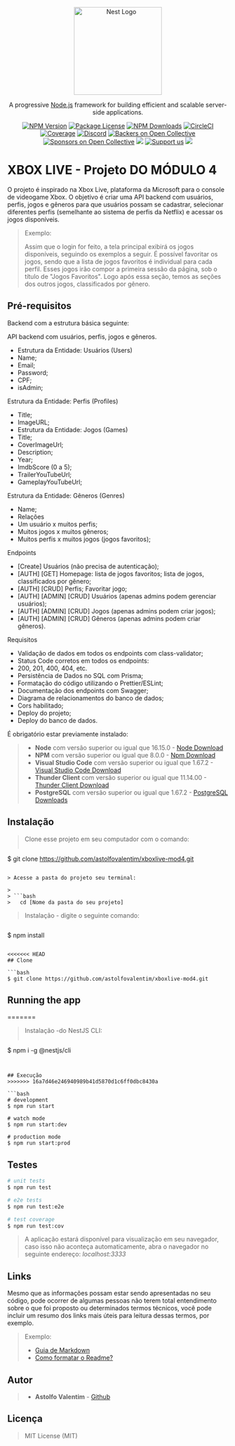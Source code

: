 <p align="center">
  <a href="http://nestjs.com/" target="blank"><img src="https://nestjs.com/img/logo-small.svg" width="200" alt="Nest Logo" /></a>
</p>

[circleci-image]: https://img.shields.io/circleci/build/github/nestjs/nest/master?token=abc123def456
[circleci-url]: https://circleci.com/gh/nestjs/nest

  <p align="center">A progressive <a href="http://nodejs.org" target="_blank">Node.js</a> framework for building efficient and scalable server-side applications.</p>
    <p align="center">
<a href="https://www.npmjs.com/~nestjscore" target="_blank"><img src="https://img.shields.io/npm/v/@nestjs/core.svg" alt="NPM Version" /></a>
<a href="https://www.npmjs.com/~nestjscore" target="_blank"><img src="https://img.shields.io/npm/l/@nestjs/core.svg" alt="Package License" /></a>
<a href="https://www.npmjs.com/~nestjscore" target="_blank"><img src="https://img.shields.io/npm/dm/@nestjs/common.svg" alt="NPM Downloads" /></a>
<a href="https://circleci.com/gh/nestjs/nest" target="_blank"><img src="https://img.shields.io/circleci/build/github/nestjs/nest/master" alt="CircleCI" /></a>
<a href="https://coveralls.io/github/nestjs/nest?branch=master" target="_blank"><img src="https://coveralls.io/repos/github/nestjs/nest/badge.svg?branch=master#9" alt="Coverage" /></a>
<a href="https://discord.gg/G7Qnnhy" target="_blank"><img src="https://img.shields.io/badge/discord-online-brightgreen.svg" alt="Discord"/></a>
<a href="https://opencollective.com/nest#backer" target="_blank"><img src="https://opencollective.com/nest/backers/badge.svg" alt="Backers on Open Collective" /></a>
<a href="https://opencollective.com/nest#sponsor" target="_blank"><img src="https://opencollective.com/nest/sponsors/badge.svg" alt="Sponsors on Open Collective" /></a>
  <a href="https://paypal.me/kamilmysliwiec" target="_blank"><img src="https://img.shields.io/badge/Donate-PayPal-ff3f59.svg"/></a>
    <a href="https://opencollective.com/nest#sponsor"  target="_blank"><img src="https://img.shields.io/badge/Support%20us-Open%20Collective-41B883.svg" alt="Support us"></a>
  <a href="https://twitter.com/nestframework" target="_blank"><img src="https://img.shields.io/twitter/follow/nestframework.svg?style=social&label=Follow"></a>
</p>
  <!--[![Backers on Open Collective](https://opencollective.com/nest/backers/badge.svg)](https://opencollective.com/nest#backer)
  [![Sponsors on Open Collective](https://opencollective.com/nest/sponsors/badge.svg)](https://opencollective.com/nest#sponsor)-->

# XBOX LIVE - Projeto DO MÓDULO 4

O projeto é inspirado na Xbox Live, plataforma da Microsoft para o console de videogame Xbox.
O objetivo é criar uma API backend com usuários, perfis, jogos e gêneros para que usuários possam se cadastrar, selecionar diferentes perfis (semelhante ao sistema de perfis da Netflix) e acessar os jogos disponíveis.

> Exemplo:
>
> Assim que o login for feito, a tela principal exibirá os jogos disponíveis, seguindo os exemplos a seguir. É possível favoritar os jogos, sendo que a lista de jogos favoritos é individual para cada perfil. Esses jogos irão compor a primeira sessão da página, sob o título de "Jogos Favoritos". Logo após essa seção, temos as seções dos outros jogos, classificados por gênero.

## Pré-requisitos
Backend com a estrutura básica seguinte:

API backend com usuários, perfis, jogos e gêneros.
 - Estrutura da Entidade: Usuários (Users)
 - Name;
 - Email;
 - Password;
 - CPF;
 - isAdmin;

Estrutura da Entidade: Perfis (Profiles)
 - Title;
 - ImageURL;
 - Estrutura da Entidade: Jogos (Games)
 - Title;
 - CoverImageUrl;
 - Description;
 - Year;
 - ImdbScore (0 a 5);
 - TrailerYouTubeUrl;
 - GameplayYouTubeUrl;

Estrutura da Entidade: Gêneros (Genres)
 - Name;
 - Relações
 - Um usuário x muitos perfis;
 - Muitos jogos x muitos gêneros;
 - Muitos perfis x muitos jogos (jogos favoritos);

Endpoints
 - [Create] Usuários (não precisa de autenticação);
 - [AUTH] [GET] Homepage: lista de jogos favoritos; lista de jogos, classificados por gênero;
 - [AUTH] [CRUD] Perfis; Favoritar jogo;
 - [AUTH] [ADMIN] [CRUD] Usuários (apenas admins podem gerenciar usuários);
 - [AUTH] [ADMIN] [CRUD] Jogos (apenas admins podem criar jogos);
 - [AUTH] [ADMIN] [CRUD] Gêneros (apenas admins podem criar gêneros).

Requisitos
 - Validação de dados em todos os endpoints com class-validator;
 - Status Code corretos em todos os endpoints:
 - 200, 201, 400, 404, etc.
 - Persistência de Dados no SQL com Prisma;
 - Formatação do código utilizando o Prettier/ESLint;
 - Documentação dos endpoints com Swagger;
 - Diagrama de relacionamentos do banco de dados;
 - Cors habilitado;
 - Deploy do projeto;
 - Deploy do banco de dados.


É obrigatório estar previamente instalado:

> - **Node** com versão superior ou igual que 16.15.0 - [Node Download](https://nodejs.org/pt-br/download/)
> - **NPM** com versão superior ou igual que 8.0.0 - [Npm Download](https://www.npmjs.com/package/download)
> - **Visual Studio Code** com versão superior ou igual que 1.67.2 - [Visual Studio Code Download](https://code.visualstudio.com/download)
> - **Thunder Client** com versão superior ou igual que 11.14.00 - [Thunder Client Download](https://marketplace.visualstudio.com/items?itemName=rangav.vscode-thunder-client)
> - **PostgreSQL** com versão superior ou igual que 1.67.2 - [PostgreSQL Downloads](https://www.postgresql.org/download/)


## Instalação



> Clone esse projeto em seu computador com o comando:
> 
> ```bash
$ git clone https://github.com/astolfovalentim/xboxlive-mod4.git
```

> Acesse a pasta do projeto seu terminal:

> 
> ```bash
> 	cd [Nome da pasta do seu projeto]
```


> Instalação - digite o seguinte comando:

> ```bash
$ npm install
```

<<<<<<< HEAD
## Clone

```bash
$ git clone https://github.com/astolfovalentim/xboxlive-mod4.git
```

## Running the app
=======
> Instalação -do NestJS CLI:
> ```bash
$ npm i -g @nestjs/cli
```


## Execução
>>>>>>> 16a7d46e246940989b41d5870d1c6ff0dbc8430a

```bash
# development
$ npm run start

# watch mode
$ npm run start:dev

# production mode
$ npm run start:prod
```

## Testes

```bash
# unit tests
$ npm run test

# e2e tests
$ npm run test:e2e

# test coverage
$ npm run test:cov
```
> A aplicação estará disponível para visualização em seu navegador, caso isso não aconteça automaticamente, abra o navegador no seguinte endereço: _localhost:3333_


## Links

Mesmo que as informações possam estar sendo apresentadas no seu código, pode ocorrer de algumas pessoas não terem total entendimento sobre o que foi proposto ou determinados termos técnicos, você pode incluir um resumo dos links mais úteis para leitura dessas termos, por exemplo.

> Exemplo: 
> - [Guia de Markdown](https://docs.pipz.com/central-de-ajuda/learning-center/guia-basico-de-markdown#open)
> - [Como formatar o Readme?](https://medium.com/@raullesteves/github-como-fazer-um-readme-md-bonit%C3%A3o-c85c8f154f8#:~:text=md%20%C3%A9%20um%20arquivo%20markdown,tags%20tamb%C3%A9m%20funcionam%2C%20veremos%20adiante.&text=Basta%20copiar%20o%20que%20o,e%20colar%20no%20README.md.)


## Autor

> - **Astolfo Valentim** - [Github](https://github.com/astolfovalentim)


## Licença 
> 
> MIT License (MIT)
